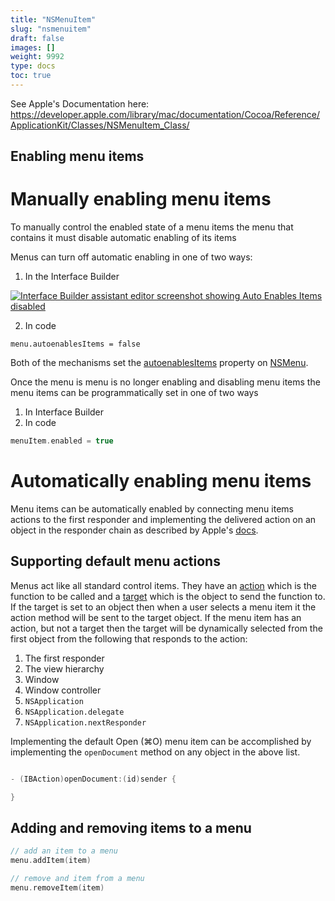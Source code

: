 ```yaml
---
title: "NSMenuItem"
slug: "nsmenuitem"
draft: false
images: []
weight: 9992
type: docs
toc: true
---
```


See Apple's Documentation here: https://developer.apple.com/library/mac/documentation/Cocoa/Reference/ApplicationKit/Classes/NSMenuItem_Class/

## Enabling menu items

# Manually enabling menu items  

To manually control the enabled state of a menu items the menu that contains it must disable automatic enabling of its items

Menus can turn off automatic enabling in one of two ways:

1. In the Interface Builder 

[![Interface Builder assistant editor screenshot showing Auto Enables Items disabled][1]][1]

2. In code

`menu.autoenablesItems = false`

Both of the mechanisms set the [autoenablesItems](https://developer.apple.com/reference/appkit/nsmenu/1518227-autoenablesitems) property on [NSMenu](https://developer.apple.com/reference/appkit/nsmenu).

Once the menu is menu is no longer enabling and disabling menu items the menu items can be programmatically set in one of two ways

1. In Interface Builder
2. In code

```swift
menuItem.enabled = true
```

# Automatically enabling menu items

Menu items can be automatically enabled by connecting menu items actions to the first responder and implementing the delivered action on an object in the responder chain as described by Apple's [docs](https://developer.apple.com/library/content/documentation/Cocoa/Conceptual/MenuList/Articles/EnablingMenuItems.html).

  [1]: http://i.stack.imgur.com/DsyJn.png

## Supporting default menu actions
Menus act like all standard control items. They have an [action](https://developer.apple.com/reference/appkit/nscontrol/1428956-action) which is the function to be called and a [target](https://developer.apple.com/reference/appkit/nscontrol/1428885-target) which is the object to send the function to. If the target is set to an object then when a user selects a menu item it the action method will be sent to the target object. If the menu item has an action, but not a target then the target will be dynamically selected from the first object from the following that responds to the action:

1. The first responder 
2. The view hierarchy 
3. Window 
4. Window controller
5. `NSApplication`
6. `NSApplication.delegate`
7. `NSApplication.nextResponder`

Implementing the default Open (⌘O) menu item can be accomplished by implementing the `openDocument` method on any object in the above list.

```Objective-C

- (IBAction)openDocument:(id)sender {

}
```

## Adding and removing items to a menu


```swift
// add an item to a menu 
menu.addItem(item)

// remove and item from a menu
menu.removeItem(item)
```


